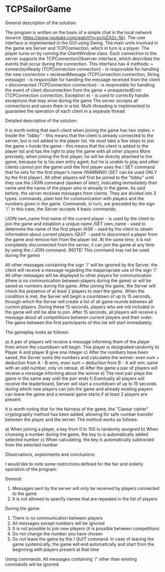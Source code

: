 # TCPSailorGame

General description of the solution:

The program is written on the basis of a simple chat in the local network (source: 
https://www.youtube.com/watch?v=pcIoZA2c-5k). The user interface is implemented in the GUI using Swing. The main units 
involved in the game are Server and TCPConnection, which in turn is a player. The player turns on by running the ClientWindow
class.
Each connection to the server supports the TCPConnectionObserver interface, which describes the events that occur during the 
connection. This interface has 4 methods:
• connectionReady (TCPConnection connection) - is responsible for handling the new connection
• recievedMessage (TCPConnection connection, String message) - is responsible for handling the message received from the client
• disconnected (TCPConnection connection) - is responsible for handling the event of client disconnection from the game
• unexpectedError (TCPConnection connection, Exception e) - is used to correctly handle exceptions that may arise during
the game
The server accepts all connections and saves them in a list. Multi-threading is implemented to guarantee the operation of
each client in a separate thread.

Detailed description of the solution:

It is worth noting that each client when joining the game has two states:
• Inside the "lobby" - this means that the client is already connected to the server, but is not added to the player list. He
must take a few steps to join the game
• Inside the game - this means that the client is added to the player list and has the right to play the game with all other
players
More precisely, when joining the first player, he will be directly attached to the game, because he is his own entry agent,
but he is unable to play and other clients cannot join the game until the first player uses the / SET command that he sets
for the first player's name (WARNING! /SET can be used ONLY by the first player). All other players will first be joined to
the "lobby" until they use the /JOIN command (spoken of later), indicating immediately their name and the name of the player
who is already in the game.
As said before, the server receives messages from clients. They are divided into 3 types: commands, plain text for
communication with players and the numbers given in the game. Commands, in turn, are preceded by the sign '/'. In this case,
the Server accepts 4 basic commands:

/JOIN own_name first name of the current player - is used by the client to join the game and establish a unique name
/SET own_name - used to determine the name of the first player
/ASK - used by the client to obtain information about current players
/QUIT - used to disconnect a player from the game and remove him from the player list. At the same time, it is not
completely disconnected from the server, it can join the game at any time by using the / JOIN command. (NOTE! This command
may not be used during the game)

All other messages containing the sign '/' will be ignored by the Server, the client will receive a message regarding the
inappropriate use of the sign '/'. All other messages will be displayed to other players for communication (there is no
communication between players during the game) or will be saved as numbers during the game.
After joining the game, the Server will check the presence of at least 2 players to start the game. When the condition is met,
the Server will begin a countdown of up to 15 seconds, through which the Server will create a list of all game rounds
between all current players. During these 15 seconds, players who are not included in the game will still be able to join.
After 15 seconds, all players will receive a message about all competitions between current players and their order. The game
between the first participants of this list will start immediately.

The gameplay looks as follows:

a) A pair of players will receive a message informing them of the player from whom the countdown will begin. This player is
designated randomly
b) Player A and player B give one integer
c) After the numbers have been saved, the Server sums the numbers and calculates
the winner: even sum + deduction from A - B wins, even sum + deduction from B - A will win; same with an odd number, only on
retreat.
d) After the game a pair of players will receive a message informing about the winner
e) The next pair plays the game in the same way until the pair ends
f) Eventually all players will receive the leaderboard, Server will start
a countdown of up to 15 seconds during which new players can join the game and already existing players can leave the game and
a renewal game starts if at least 2 players are present

It is worth noting that for the fairness of the game, the "Caesar cipher" cryptography method has been added, allowing for safe number transfer between the player and the server. The method works as follows:

a) When joining a player, a key from 0 to 100 is randomly assigned
b) When choosing a number during the game, the key to is automatically added
selected number
c) When calculating, the key is automatically subtracted from the selected number

Observations, experiments and conclusions:

I would like to note some restrictions defined for the fair and orderly operation of the program:

General:
1. Messages sent by the server will only be received by players connected to the game 
2. It is not allowed to specify names that are repeated in the list of players

During the game:
1. There is no communication between players
2. All messages except numbers will be ignored
3. It is not possible to join new players (it is possible between
competitions
4. Do not change the number you have chosen
5. Do not leave the game by the / QUIT command. In case of
leaving the game systemically, the game will end automatically and start from the beginning with players present at that time

Using commands:
All messages containing '/' other than existing commands will be ignored
